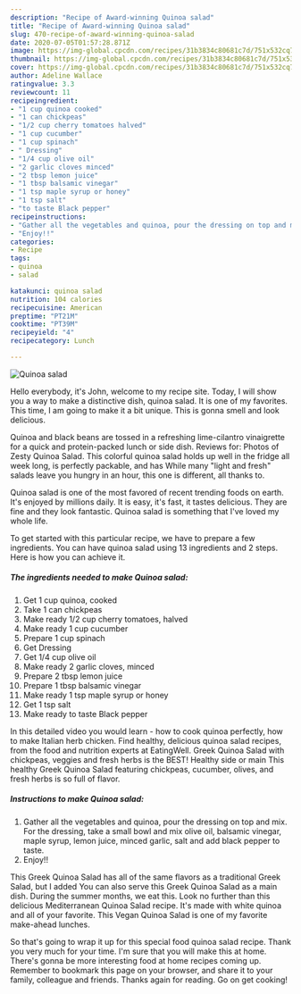 ```yaml
---
description: "Recipe of Award-winning Quinoa salad"
title: "Recipe of Award-winning Quinoa salad"
slug: 470-recipe-of-award-winning-quinoa-salad
date: 2020-07-05T01:57:28.871Z
image: https://img-global.cpcdn.com/recipes/31b3834c80681c7d/751x532cq70/quinoa-salad-recipe-main-photo.jpg
thumbnail: https://img-global.cpcdn.com/recipes/31b3834c80681c7d/751x532cq70/quinoa-salad-recipe-main-photo.jpg
cover: https://img-global.cpcdn.com/recipes/31b3834c80681c7d/751x532cq70/quinoa-salad-recipe-main-photo.jpg
author: Adeline Wallace
ratingvalue: 3.3
reviewcount: 11
recipeingredient:
- "1 cup quinoa cooked"
- "1 can chickpeas"
- "1/2 cup cherry tomatoes halved"
- "1 cup cucumber"
- "1 cup spinach"
- " Dressing"
- "1/4 cup olive oil"
- "2 garlic cloves minced"
- "2 tbsp lemon juice"
- "1 tbsp balsamic vinegar"
- "1 tsp maple syrup or honey"
- "1 tsp salt"
- "to taste Black pepper"
recipeinstructions:
- "Gather all the vegetables and quinoa, pour the dressing on top and mix. For the dressing, take a small bowl and mix olive oil, balsamic vinegar, maple syrup, lemon juice, minced garlic, salt and add black pepper to taste."
- "Enjoy!!"
categories:
- Recipe
tags:
- quinoa
- salad

katakunci: quinoa salad 
nutrition: 104 calories
recipecuisine: American
preptime: "PT21M"
cooktime: "PT39M"
recipeyield: "4"
recipecategory: Lunch

---
```



![Quinoa salad](https://img-global.cpcdn.com/recipes/31b3834c80681c7d/751x532cq70/quinoa-salad-recipe-main-photo.jpg)

Hello everybody, it's John, welcome to my recipe site. Today, I will show you a way to make a distinctive dish, quinoa salad. It is one of my favorites. This time, I am going to make it a bit unique. This is gonna smell and look delicious.

Quinoa and black beans are tossed in a refreshing lime-cilantro vinaigrette for a quick and protein-packed lunch or side dish. Reviews for: Photos of Zesty Quinoa Salad. This colorful quinoa salad holds up well in the fridge all week long, is perfectly packable, and has While many &#34;light and fresh&#34; salads leave you hungry in an hour, this one is different, all thanks to.

Quinoa salad is one of the most favored of recent trending foods on earth. It's enjoyed by millions daily. It is easy, it's fast, it tastes delicious. They are fine and they look fantastic. Quinoa salad is something that I've loved my whole life.


To get started with this particular recipe, we have to prepare a few ingredients. You can have quinoa salad using 13 ingredients and 2 steps. Here is how you can achieve it.

<!--inarticleads1-->

##### The ingredients needed to make Quinoa salad:

1. Get 1 cup quinoa, cooked
1. Take 1 can chickpeas
1. Make ready 1/2 cup cherry tomatoes, halved
1. Make ready 1 cup cucumber
1. Prepare 1 cup spinach
1. Get  Dressing
1. Get 1/4 cup olive oil
1. Make ready 2 garlic cloves, minced
1. Prepare 2 tbsp lemon juice
1. Prepare 1 tbsp balsamic vinegar
1. Make ready 1 tsp maple syrup or honey
1. Get 1 tsp salt
1. Make ready to taste Black pepper


In this detailed video you would learn - how to cook quinoa perfectly, how to make Italian herb chicken. Find healthy, delicious quinoa salad recipes, from the food and nutrition experts at EatingWell. Greek Quinoa Salad with chickpeas, veggies and fresh herbs is the BEST! Healthy side or main This healthy Greek Quinoa Salad featuring chickpeas, cucumber, olives, and fresh herbs is so full of flavor. 

<!--inarticleads2-->

##### Instructions to make Quinoa salad:

1. Gather all the vegetables and quinoa, pour the dressing on top and mix. For the dressing, take a small bowl and mix olive oil, balsamic vinegar, maple syrup, lemon juice, minced garlic, salt and add black pepper to taste.
1. Enjoy!!


This Greek Quinoa Salad has all of the same flavors as a traditional Greek Salad, but I added You can also serve this Greek Quinoa Salad as a main dish. During the summer months, we eat this. Look no further than this delicious Mediterranean Quinoa Salad recipe. It&#39;s made with white quinoa and all of your favorite. This Vegan Quinoa Salad is one of my favorite make-ahead lunches. 

So that's going to wrap it up for this special food quinoa salad recipe. Thank you very much for your time. I'm sure that you will make this at home. There's gonna be more interesting food at home recipes coming up. Remember to bookmark this page on your browser, and share it to your family, colleague and friends. Thanks again for reading. Go on get cooking!
